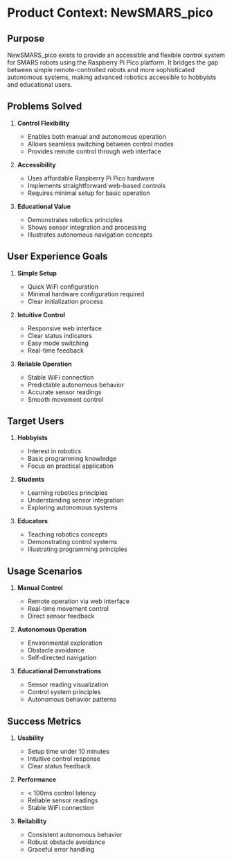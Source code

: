 # Product Context: NewSMARS_pico

## Purpose
NewSMARS_pico exists to provide an accessible and flexible control system for SMARS robots using the Raspberry Pi Pico platform. It bridges the gap between simple remote-controlled robots and more sophisticated autonomous systems, making advanced robotics accessible to hobbyists and educational users.

## Problems Solved
1. **Control Flexibility**
   - Enables both manual and autonomous operation
   - Allows seamless switching between control modes
   - Provides remote control through web interface

2. **Accessibility**
   - Uses affordable Raspberry Pi Pico hardware
   - Implements straightforward web-based controls
   - Requires minimal setup for basic operation

3. **Educational Value**
   - Demonstrates robotics principles
   - Shows sensor integration and processing
   - Illustrates autonomous navigation concepts

## User Experience Goals
1. **Simple Setup**
   - Quick WiFi configuration
   - Minimal hardware configuration required
   - Clear initialization process

2. **Intuitive Control**
   - Responsive web interface
   - Clear status indicators
   - Easy mode switching
   - Real-time feedback

3. **Reliable Operation**
   - Stable WiFi connection
   - Predictable autonomous behavior
   - Accurate sensor readings
   - Smooth movement control

## Target Users
1. **Hobbyists**
   - Interest in robotics
   - Basic programming knowledge
   - Focus on practical application

2. **Students**
   - Learning robotics principles
   - Understanding sensor integration
   - Exploring autonomous systems

3. **Educators**
   - Teaching robotics concepts
   - Demonstrating control systems
   - Illustrating programming principles

## Usage Scenarios
1. **Manual Control**
   - Remote operation via web interface
   - Real-time movement control
   - Direct sensor feedback

2. **Autonomous Operation**
   - Environmental exploration
   - Obstacle avoidance
   - Self-directed navigation

3. **Educational Demonstrations**
   - Sensor reading visualization
   - Control system principles
   - Autonomous behavior patterns

## Success Metrics
1. **Usability**
   - Setup time under 10 minutes
   - Intuitive control response
   - Clear status feedback

2. **Performance**
   - < 100ms control latency
   - Reliable sensor readings
   - Stable WiFi connection

3. **Reliability**
   - Consistent autonomous behavior
   - Robust obstacle avoidance
   - Graceful error handling
